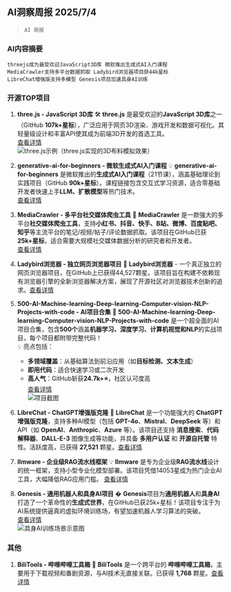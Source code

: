 ## AI洞察周报 2025/7/4

>  `AI 周报` 



### **AI内容摘要**

```
threejs成为最受欢迎JavaScript3D库 微软推出生成式AI入门课程  
MediaCrawler支持多平台数据抓取 Ladybird浏览器项目获44k星标  
LibreChat增强版支持多模型 Genesis项目加速具身AI训练
```



### **开源TOP项目**

1. **three.js - JavaScript 3D库**
   🛠️ **three.js** 是最受欢迎的**JavaScript 3D库**之一（GitHub **107k+星标**），广泛应用于网页3D渲染、游戏开发和数据可视化。其轻量级设计和丰富API使其成为前端3D开发的首选工具。  
   [查看详情](https://github.com/mrdoob/three.js)  
   ![three.js示例](https://threejs.org/examples/screenshots/webgl_animation_cloth.jpg)（three.js实现的3D布料模拟效果）

2. **generative-ai-for-beginners - 微软生成式AI入门课程**
   💡 **generative-ai-for-beginners** 是微软推出的**生成式AI入门课程**（21节课），涵盖基础理论到实践项目（GitHub **90k+星标**）。课程链接包含交互式学习资源，适合零基础开发者快速上手**LLM、扩散模型**等热门技术。  
   [查看详情](https://github.com/microsoft/generative-ai-for-beginners)  

3. **MediaCrawler - 多平台社交媒体爬虫工具**
   🚀 **MediaCrawler** 是一款强大的多平台**社交媒体爬虫工具**，支持**小红书、抖音、快手、B站、微博、百度贴吧、知乎**等主流平台的笔记/视频/帖子/评论数据抓取。该项目在GitHub已获**25k+星标**，适合需要大规模社交媒体数据分析的研究者和开发者。  
   [查看详情](https://github.com/NanmiCoder/MediaCrawler)  

4. **Ladybird浏览器 - 独立网页浏览器项目**
   🚀 **Ladybird浏览器** - 一个真正独立的网页浏览器项目，在GitHub上已获得44,527颗星。该项目旨在构建不依赖现有浏览器引擎的全新浏览器解决方案，展现了开源社区对浏览器技术创新的追求。[查看详情](https://github.com/LadybirdBrowser/ladybird)

5. **500-AI-Machine-learning-Deep-learning-Computer-vision-NLP-Projects-with-code - AI项目合集**
   🚀 **500-AI-Machine-learning-Deep-learning-Computer-vision-NLP-Projects-with-code** 是一个超全面的AI项目合集，包含**500个**涵盖**机器学习、深度学习、计算机视觉和NLP**的实战项目，每个项目都附带完整代码！  
   💡 亮点包括：  
   - **多领域覆盖**：从基础算法到前沿应用（如**目标检测、文本生成**）  
   - **即用代码**：适合快速学习或二次开发  
   - **高人气**：GitHub斩获**24.7k+⭐**，社区认可度高  
   [查看详情](https://github.com/ashishpatel26/500-AI-Machine-learning-Deep-learning-Computer-vision-NLP-Projects-with-code)  
   ![项目截图](https://opengraph.githubassets.com/ashishpatel26/500-AI-Machine-learning-Deep-learning-Computer-vision-NLP-Projects-with-code)

6. **LibreChat - ChatGPT增强版克隆**
   🚀 **LibreChat** 是一个功能强大的 **ChatGPT 增强版克隆**，支持多种AI模型（包括 **GPT-4o**、**Mistral**、**DeepSeek** 等）和API（如 **OpenAI**、**Anthropic**、**Azure** 等）。该项目还支持 **消息搜索**、**代码解释器**、**DALL-E-3** 图像生成等功能，并具备 **多用户认证** 和 **开源自托管** 特性。活跃度高，已获得 **27,521** 颗星。[查看详情](https://github.com/danny-avila/LibreChat)

7. **llmware - 企业级RAG流水线框架**
   💡 **llmware** 是专为企业级**RAG流水线**设计的统一框架，支持小型专业化模型部署。该项目凭借14053星成为热门企业AI工具，大幅降低RAG应用门槛。 [查看详情](https://github.com/llmware-ai/llmware)

8. **Genesis - 通用机器人和具身AI项目**
   � **Genesis**项目为**通用机器人**和**具身AI**打造了一个革命性的**生成式世界**，在GitHub已获25k+星标！该项目专注于为AI系统提供逼真的虚拟环境训练场，有望加速机器人学习算法的突破。  
   [查看详情](https://github.com/Genesis-Embodied-AI/Genesis)  
   ![具身AI训练场景示意图](https://github.com/Genesis-Embodied-AI/Genesis/raw/main/docs/simulator_screenshot.png)

### **其他**

1. **BiliTools - 哔哩哔哩工具箱**
   📱 **BiliTools** 是一个跨平台的 **哔哩哔哩工具箱**，主要用于下载视频和番剧资源，与AI技术无直接关联。已获得 **1,768** 颗星。[查看详情](https://github.com/btjawa/BiliTools)